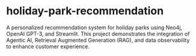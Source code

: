 # holiday-park-recommendation
A personalized recommendation system for holiday parks using Neo4j, OpenAI GPT-3, and Streamlit. This project demonstrates the integration of Agentic AI, Retrieval Augmented Generation (RAG), and data observability to enhance customer experience.

